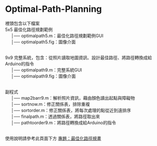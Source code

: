 # Optimal-Path-Planning

裡頭包含以下檔案<br>
5x5 最佳化路徑規劃範例<br>
&nbsp;&nbsp;&nbsp;&nbsp;&nbsp;│── optimalpath5.m：最佳化路徑規劃範例GUI<br>
&nbsp;&nbsp;&nbsp;&nbsp;&nbsp;│── optimalpath5.fig：圖像介面<br><br>
							
9x9 完整系統，包含：從照片讀取地圖資訊、設計最佳路徑、將路徑轉換成給Arduino的指令<br>
&nbsp;&nbsp;&nbsp;&nbsp;&nbsp;│── optimalpath9.m：完整系統GUI<br>
&nbsp;&nbsp;&nbsp;&nbsp;&nbsp;│── optimalpath9.fig：圖像介面<br><br>

副程式<br>
&nbsp;&nbsp;&nbsp;&nbsp;&nbsp;│── map2barr9.m：解析照片資訊，藉由顏色讀出起點與障礙物<br>
&nbsp;&nbsp;&nbsp;&nbsp;&nbsp;│── sortnow.m：修正關係表，排除重複<br>
&nbsp;&nbsp;&nbsp;&nbsp;&nbsp;│── sortorder.m：修正關係表，將每次處理的點從近到遠排序<br>
&nbsp;&nbsp;&nbsp;&nbsp;&nbsp;│── finalpath.m：透過關係表，將路徑取出來<br>
&nbsp;&nbsp;&nbsp;&nbsp;&nbsp;│── pathtoorder9.m：將路徑轉換成給Arduino的指令<br><br>

使用說明請參考此頁面下方
<a href="http://jarvus.comuf.com/proCACS.php" target=blank>專題：最佳化路徑規畫</a>
